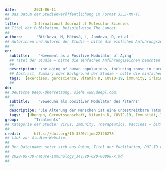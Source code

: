 ```yaml
---
date:        2021-06-11
## Das Datum der Studienveröffentlichung im Format JJJJ-MM-TT.
##
title:       International Journal of Molecular Sciences
## Titel der Publikation, beispielweise The Lancet.
##
authors:      'Bičíková, M, Máčová, L, Jandová, D, et al.'
## Autorinnen und Autoren der Studie – bitte die einfachen Anführungszeichen beachten!
##
en:
  subtitle:    'Movement as a Positive Modulator of Aging'
  ## Titel der Studie – bitte die einfachen Anführungszeichen beachten!
  ##
  description: 'The aging of human populations, including those in Europe, is an indisputable fact. The challenge for the future is not simply prolonging human life at any cost or by any means but rather extending self-sufficiency and quality of life. Even in the most advanced societies, the eternal questions remain. Who will take care of the older generations? Will adult children’s own circumstances be sufficient to support family members as they age? For a range of complex reasons, including socioeconomic conditions, adult children are often unable or unwilling to assume responsibility for the care of older family members. For this reason, it is imperative that aging adults maintain their independence and self-care for as long as possible. Movement is an important part of self-sufficiency. Moreover, movement has been shown to improve patients’ clinical status. At a time when the coronavirus pandemic is disrupting the world, older people are among the most vulnerable. Our paper explores current knowledge and offers insights into the significant benefits of movement for the elderly, including improved immunity. We discuss the biochemical processes of aging and the counteractive effects of exercise and endogenous substances, such as vitamin D.'
  ## Abstract, Summary oder Background der Studie – bitte die einfachen Anführungszeichen beachten!
  tags:  [exercises, geroscience, vitamin D, COVID-19, immunity, irisin, stress, brain-derived neurotrophic factor (BDNF)]
  ##
de: 
## Deutsche DeepL-Übersetzung, siehe www.deepl.com.
##
  subtitle:    'Bewegung als positiver Modulator des Alterns'
  ##
  description: 'Die Alterung der Menschen ist eine unbestreitbare Tatsache auch in Europa. Die Herausforderung für die Zukunft besteht nicht einfach darin, das menschliche Leben um jeden Preis und mit allen Mitteln zu verlängern, sondern vielmehr darin, die Selbstversorgung und die Lebensqualität zu erhöhen. Selbst in den fortschrittlichsten Gesellschaften bleiben die ewigen Fragen bestehen. Wer wird sich um die älteren Generationen kümmern? Werden die eigenen Lebensumstände der erwachsenen Kinder ausreichen, um die Familienmitglieder im Alter zu unterstützen? Aus einer Reihe komplexer Gründe, einschließlich sozioökonomischer Bedingungen, sind erwachsene Kinder oft nicht in der Lage oder nicht bereit, die Verantwortung für die Pflege älterer Familienmitglieder zu übernehmen. Aus diesem Grund ist es unerlässlich, dass alternde Erwachsene ihre Unabhängigkeit und Selbstversorgung so lange wie möglich aufrechterhalten. Bewegung ist ein wichtiger Bestandteil der Selbstversorgung. Außerdem hat sich gezeigt, dass Bewegung den klinischen Zustand der Patienten verbessert. In einer Zeit, in der die Coronavirus-Pandemie die Welt erschüttert, gehören ältere Menschen zu den am meisten gefährdeten. Unser Beitrag untersucht den aktuellen Wissensstand und bietet Einblicke in die bedeutenden Vorteile von Bewegung für ältere Menschen, einschließlich einer verbesserten Immunität. Wir erörtern die biochemischen Prozesse des Alterns und die entgegenwirkenden Effekte von Bewegung und körpereigenen Substanzen wie Vitamin D.'
  tags:   [Übungen, Gerowissenschaft, Vitamin D, COVID-19, Immunität, Irisin, Stress, neurotropher Faktor des Gehirns (BDNF)]
group:       "Treatments"
## Kategorie der Studie: Virus, Immunity, Therapeutics, Vaccines – bitte die Anführungszeichen beachten!
##
credit:      https://doi.org/10.3390/ijms22126278
## Link zur Studien-Website.
##
## Der Dateinamen setzt sich aus Datum, Titel der Publikation, DOI-ID der Studie (nach dem letzten Slash) und der Dateiendung zusammen. Bitte den Unterstrich vor der DOI-ID beachten!
##
## 2020-09-30-nature-immunology_s41590-020-00808-x.md
##
---
```

<object data="{{ page.link }}" style='height:calc(100vh - 400px); width: 100%' type='application/pdf'></object>